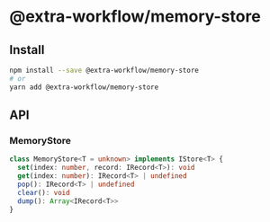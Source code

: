 # @extra-workflow/memory-store
## Install
```sh
npm install --save @extra-workflow/memory-store
# or
yarn add @extra-workflow/memory-store
```

## API
### MemoryStore
```ts
class MemoryStore<T = unknown> implements IStore<T> {
  set(index: number, record: IRecord<T>): void
  get(index: number): IRecord<T> | undefined
  pop(): IRecord<T> | undefined
  clear(): void
  dump(): Array<IRecord<T>>
}
```
